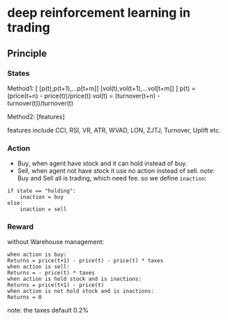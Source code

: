 # deep reinforcement learning in trading

## Principle

### States

Method1:
[
[p(t),p(t+1),...p[t+m]]
[vol(t),vol(t+1),...vol[t+m]]
]
p(t) = (price(t+n) - price(t))/price(t)
vol(t) = (turnover(t+n) - turnover(t))/turnover(t)

Method2:
[features]

features include CCI, RSI, VR, ATR, WVAD, LON, ZJTJ, Turnover, Uplift etc.

### Action

- Buy, when agent have stock and it can hold instead of buy.
- Sell, when agent not have stock it use no action instead of sell.
note: Buy and Sell all is trading, which need fee. so we define `inaction`:
```
if state == "holding":
    inaction = buy
else:
    inaction = sell
```

### Reward
without Warehouse management:
```
when action is buy:
Returns = price(t+1) - price(t) - price(t) * taxes
when action is sell:
Returns = - price(t) * taxes
when action is hold stock and is inactions:
Returns = price(t+1) - price(t)
when action is not hold stock and is inactions:
Returns = 0
```
note: the taxes default 0.2%